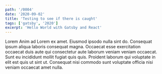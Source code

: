 ```yaml
---
path: '/0004'
date: '2020-09-02'
title: 'Testing to see if there is caught'
tags: ['gatsby', '2020']
excerpt: 'Hello World with Gatsby and React'
---
```


Lorem Anim ad Lorem ex amet. Eiusmod ipsodo nulla sint do. Consequat ipsum aliqua laboris consequat magna. Occaecat esse exercitation occaecat duis aute qui consectetur aute laborum veniam veniam occaecat. Sunt eu incididunt mollit fugiat quis quis. Proident laborum qui voluptate in elit est quis ut sint ut. Consequat nisi commodo sunt voluptate officia nisi veniam occaecat amet nulla.
